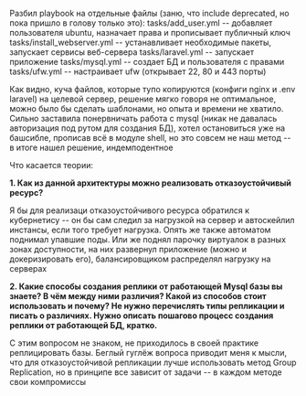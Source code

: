 Разбил playbook на отдельные файлы (заню, что include deprecated, но пока пришло в голову только это):
tasks/add_user.yml -- добавляет пользователя ubuntu, назначает права и прописывает публичный ключ
tasks/install_webserver.yml -- устанавливает необходимые пакеты, запускает сервисы веб-сервера
tasks/laravel.yml -- запускает приложение
tasks/mysql.yml -- создает БД и пользователя с правами
tasks/ufw.yml -- настраивает ufw (открывает 22, 80 и 443 порты)

Как видно, куча файлов, которые тупо копируются (конфиги nginx и .env laravel) на целевой сервер, решение мягко говоря не оптимальное, можно было бы сделать шаблонами, но опыта и времени не хватило.
Сильно заставила понервничать работа с mysql (никак не давалась авторизация под рутом для создания БД), хотел остановиться уже на башсибле, прописав всё в модуле shell, но это совсем не наш метод -- в итоге нашел решение, индемподентное

Что касается теории:

**1. Как из данной архитектуры можно реализовать отказоустойчивый ресурс?**

Я бы для реализаци отказоустойчивого ресурса обратился к кубернетису -- он бы сам следил за нагрузкой на сервер и автоскейлил инстансы, если того требует нагрузка. Опять же также автоматом поднимал упавшие поды.
Или же поднял парочку виртуалок в разных зонах доступности, на них развернул приложение (можно и докеризировать его), балансировщиком распределял нагрузку на серверах

**2. Какие способы создания реплики от работающей Mysql базы вы знаете? В чём между ними различия? Какой из способов стоит использовать и почему? Не нужно перечислять типы репликации и писать о различиях. Нужно описать пошагово процесс создания реплики от работающей БД, кратко.**

С этим вопросом не знаком, не приходилось в своей практике реплицировать базы. Беглый гуглёж вопроса приводит меня к мысли, что для отказоустойчивой репликации лучше использовать метод Group Replication, но в принципе все зависит от задачи -- в каждом методе свои компромиссы
